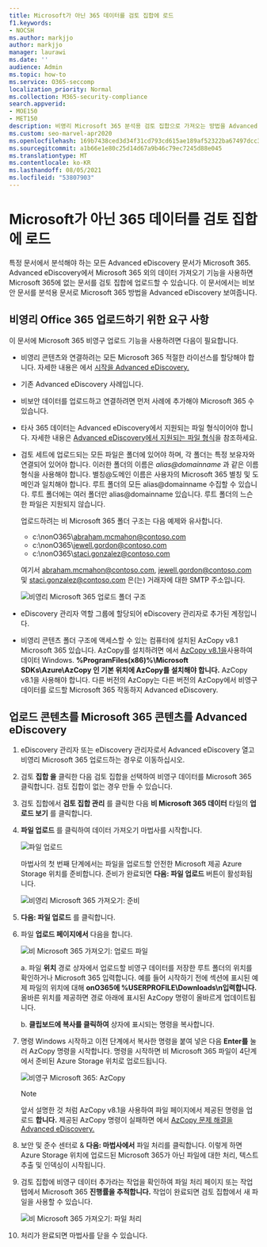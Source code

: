 ```yaml
---
title: Microsoft가 아닌 365 데이터를 검토 집합에 로드
f1.keywords:
- NOCSH
ms.author: markjjo
author: markjjo
manager: laurawi
ms.date: ''
audience: Admin
ms.topic: how-to
ms.service: O365-seccomp
localization_priority: Normal
ms.collection: M365-security-compliance
search.appverid:
- MOE150
- MET150
description: 비영리 Microsoft 365 분석용 검토 집합으로 가져오는 방법을 Advanced eDiscovery 방법을 참조합니다.
ms.custom: seo-marvel-apr2020
ms.openlocfilehash: 169b7438ced3d34f31cd793cd615ae189af52322ba67497dcc3eee950e9724ec
ms.sourcegitcommit: a1b66e1e80c25d14d67a9b46c79ec7245d88e045
ms.translationtype: MT
ms.contentlocale: ko-KR
ms.lasthandoff: 08/05/2021
ms.locfileid: "53807903"
---
```

# <a name="load-non-microsoft-365-data-into-a-review-set"></a>Microsoft가 아닌 365 데이터를 검토 집합에 로드

특정 문서에서 분석해야 하는 모든 Advanced eDiscovery 문서가 Microsoft 365. Advanced eDiscovery에서 Microsoft 365 외의 데이터 가져오기 기능을 사용하면 Microsoft 365에 없는 문서를 검토 집합에 업로드할 수 있습니다. 이 문서에서는 비보안 문서를 분석용 문서로 Microsoft 365 방법을 Advanced eDiscovery 보여줍니다.

## <a name="requirements-to-upload-non-office-365-content"></a>비영리 Office 365 업로드하기 위한 요구 사항

이 문서에 Microsoft 365 비영구 업로드 기능을 사용하려면 다음이 필요합니다.

- 비영리 콘텐츠와 연결하려는 모든 Microsoft 365 적절한 라이선스를 할당해야 합니다. 자세한 내용은 에서 [시작을 Advanced eDiscovery.](get-started-with-advanced-ediscovery.md#step-1-verify-and-assign-appropriate-licenses)

- 기존 Advanced eDiscovery 사례입니다.

- 비보안 데이터를 업로드하고 연결하려면 먼저 사례에 추가해야 Microsoft 365 수 있습니다.

- 타사 365 데이터는 Advanced eDiscovery에서 지원되는 파일 형식이어야 합니다. 자세한 내용은 [Advanced eDiscovery에서 지원되는 파일 형식](supported-filetypes-ediscovery20.md)을 참조하세요.

- 검토 세트에 업로드되는 모든 파일은 폴더에 있어야 하며, 각 폴더는 특정 보유자와 연결되어 있어야 합니다. 이러한 폴더의 이름은 *alias@domainname* 과 같은 이름 형식을 사용해야 합니다. 별칭@도메인 이름은 사용자의 Microsoft 365 별칭 및 도메인과 일치해야 합니다. 루트 폴더의 모든 alias@domainname 수집할 수 있습니다. 루트 폴더에는 여러 폴더만 alias@domainname 있습니다. 루트 폴더의 느슨한 파일은 지원되지 않습니다.

   업로드하려는 비 Microsoft 365 폴더 구조는 다음 예제와 유사합니다.

   - c:\nonO365\abraham.mcmahon@contoso.com
   - c:\nonO365\jewell.gordon@contoso.com
   - c:\nonO365\staci.gonzalez@contoso.com

   여기서 abraham.mcmahon@contoso.com, jewell.gordon@contoso.com 및 staci.gonzalez@contoso.com 은(는) 거래자에 대한 SMTP 주소입니다.

   ![비영리 Microsoft 365 업로드 폴더 구조](../media/3f2dde84-294e-48ea-b44b-7437bd25284c.png)

- eDiscovery 관리자 역할 그룹에 할당되어 eDiscovery 관리자로 추가된 계정입니다.

- 비영리 콘텐츠 폴더 구조에 액세스할 수 있는 컴퓨터에 설치된 AzCopy v8.1 Microsoft 365 있습니다. AzCopy를 설치하려면 에서 [AzCopy v8.1을](/previous-versions/azure/storage/storage-use-azcopy)사용하여 데이터 Windows. **%ProgramFiles(x86)%\Microsoft SDKs\Azure\AzCopy 인 기본 위치에 AzCopy를 설치해야 합니다.** AzCopy v8.1을 사용해야 합니다. 다른 버전의 AzCopy는 다른 버전의 AzCopy에서 비영구 데이터를 로드할 Microsoft 365 작동하지 Advanced eDiscovery.


## <a name="upload-non-microsoft-365-content-into-advanced-ediscovery"></a>업로드 콘텐츠를 Microsoft 365 콘텐츠를 Advanced eDiscovery

1. eDiscovery 관리자 또는 eDiscovery 관리자로서 Advanced eDiscovery 열고 비영리 Microsoft 365 업로드하는 경우로 이동하십시오.  

2. 검토 **집합 을** 클릭한 다음 검토 집합을 선택하여 비영구 데이터를 Microsoft 365 클릭합니다.  검토 집합이 없는 경우 만들 수 있습니다. 
 
3. 검토 집합에서 **검토 집합 관리** 를 클릭한 다음 **비 Microsoft 365 데이터** 타일의 **업로드 보기** 를 클릭합니다.

4. **파일 업로드** 를 클릭하여 데이터 가져오기 마법사를 시작합니다.

   ![파일 업로드](../media/574f4059-4146-4058-9df3-ec97cf28d7c7.png)

   마법사의 첫 번째 단계에서는 파일을 업로드할 안전한 Microsoft 제공 Azure Storage 위치를 준비합니다.  준비가 완료되면 **다음: 파일 업로드** 버튼이 활성화됩니다.

   ![비영리 Microsoft 365 가져오기: 준비](../media/0670a347-a578-454a-9b3d-e70ef47aec57.png)
 
5. **다음: 파일 업로드** 를 클릭합니다.

6. 파일 **업로드 페이지에서** 다음을 합니다.

   ![비 Microsoft 365 가져오기: 업로드 파일](../media/3ea53b5d-7f9b-4dfc-ba63-90a38c14d41a.png)

   a. 파일 **위치** 경로 상자에서 업로드할 비영구 데이터를 저장한 루트 폴더의 위치를 확인하거나 Microsoft 365 입력합니다. 예를 들어 시작하기 전에 섹션에 표시된 예제 파일의 위치에 대해 **onO365에 %USERPROFILE\Downloads\n입력합니다.** 올바른 위치를 제공하면 경로 아래에 표시된 AzCopy 명령이 올바르게 업데이트됩니다.

   b. **클립보드에 복사를 클릭하여** 상자에 표시되는 명령을 복사합니다.

7. 명령 Windows 시작하고 이전 단계에서 복사한 명령을 붙여 넣은 다음 **Enter를** 눌러 AzCopy 명령을 시작합니다.  명령을 시작하면 비 Microsoft 365 파일이 4단계에서 준비된 Azure Storage 위치로 업로드됩니다.

   ![비영구 Microsoft 365: AzCopy](../media/504e2dbe-f36f-4f36-9b08-04aea85d8250.png)

   > [!NOTE]
   > 앞서 설명한 것 처럼 AzCopy v8.1을 사용하여 파일 페이지에서 제공된 명령을 업로드 **합니다.** 제공된 AzCopy 명령이 실패하면 에서 [AzCopy 문제 해결을 Advanced eDiscovery.](troubleshooting-azcopy.md)

8. 보안 및 준수 센터로 & **다음: 마법사에서** 파일 처리를 클릭합니다.  이렇게 하면 Azure Storage 위치에 업로드된 Microsoft 365가 아닌 파일에 대한 처리, 텍스트 추출 및 인덱싱이 시작됩니다.  

9. 검토 집합에 비영구  데이터 추가라는 작업을  확인하여 파일 처리 페이지 또는 작업 탭에서 Microsoft 365 **진행률을 추적합니다.**  작업이 완료되면 검토 집합에서 새 파일을 사용할 수 있습니다.

   ![비 Microsoft 365 가져오기: 파일 처리](../media/218b1545-416a-4a9f-9b25-3b70e8508f67.png)

10. 처리가 완료되면 마법사를 닫을 수 있습니다.